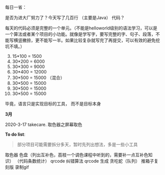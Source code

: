 每日一省：

是否为进大厂努力了？今天写了几百行 （主要是Java） 代码？

每天的代码必须是完整的一个单元。（不能是helloworld级别的语法学习，可以是一个算法或者某个项目的小功能。就像是学写字，要写完整的字、句子、段落，不能写横竖撇捺，更不能写一半。如果比较复杂就写完了再提交，可以有效的避免挖坑不填。）

3. 15*100 = 1500
4. 30*200 = 6000
5. 30*300 = 9000
6. 30*400 = 12000
7. 30*500 = 15000 （混合）
8. 30*500 = 15000
9. 30*500 = 15000
10. 30*500 = 15000

毕竟，语言只是实现目标的工具， 而不是目标本身 

**3月**

2020-3-17 takecare. 取色器之屏幕取色







**To do list**:

> 部分项目可能需要拆分多天，暂时先列出想法，多是一些小工具

取色器
色盘（列出互补色，荔枝一个调色课程中听到的，需要补一点互补色知识）
（代码条数统计）
qrcode 纠错算法
qrcode 生成
贪吃蛇（队列）
推箱子复刻版
录制gif

